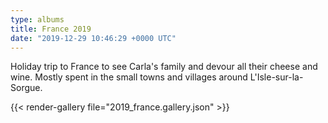 ```yaml
---
type: albums
title: France 2019
date: "2019-12-29 10:46:29 +0000 UTC"
---
```


Holiday trip to France to see Carla's family and devour all their cheese and wine. Mostly spent in the small towns and villages around L'Isle-sur-la-Sorgue.

{{< render-gallery file="2019_france.gallery.json" >}}
